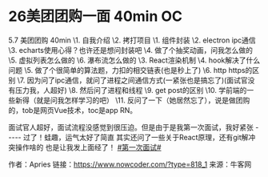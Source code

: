 # 26美团团购一面 40min OC

5.7 美团团购 40min
\1. 自我介绍
\2. 拷打项目
  \1. 组件封装
  \2. electron ipc通信
  \3. echarts使用心得？也许还是想问封装吧
  \4. 做了个抽奖动画，问我怎么做的
  \5. 虚拟列表怎么做的
  \6. 瀑布流怎么做的
\3. React渲染机制
\4. hook解决了什么问题
\5. 做了个很简单的算法题，力扣的相交链表(也是秒上了)
\6. http https的区别
\7. 因为问了ipc通信，就问了进程之间通信方式(一紧张也是搞忘了)(面试官没有压力我，人超好)
\8. 然后问了进程和线程
\9. get post的区别
\10. 学前端的一些新得（就是问我怎样学习的吧）
\11. 反问了一下（她居然忘了），说是做团购的，tob是网页Vue技术，toc是app RN。

面试官人超好，面试流程没感觉到很压迫。但是由于是我第一次面试，我好紧张
\-----
过了！蛙趣，运气太好了简直
其实还问了一些关于React原理，还有git解冲突操作啥的
也是让我发上面经了！ [#第一次面试#]()



作者：Apries
链接：https://www.nowcoder.com/?type=818_1
来源：牛客网